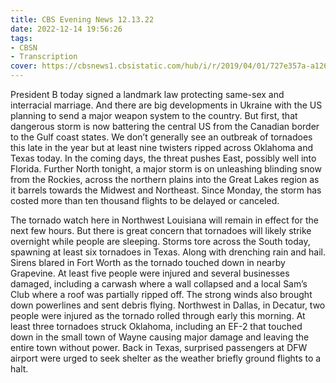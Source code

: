 ```yaml
---
title: CBS Evening News 12.13.22
date: 2022-12-14 19:56:26
tags:
- CBSN
- Transcription
cover: https://cbsnews1.cbsistatic.com/hub/i/r/2019/04/01/727e357a-a126-4138-a2c5-4d3222669d57/thumbnail/640x360/3ff2761028dc5c65cc4f07acd54bcd5c/cbsn2-logo-1920x1080.jpg
---
```

President B today signed a landmark law protecting same-sex and interracial marriage. And there are big developments in Ukraine with the US planning to send a major weapon system to the country. But first, that dangerous storm is now battering the central US from the Canadian border to the Gulf coast states. We don’t generally see an outbreak of tornadoes this late in the year but at least nine twisters ripped across Oklahoma and Texas today. In the coming days, the threat pushes East, possibly well into Florida. Further North tonight, a major storm is on unleashing blinding snow from the Rockies, across the northern plains into the Great Lakes region as it barrels towards the Midwest and Northeast. Since Monday, the storm has costed more than ten thousand flights to be delayed or canceled.

The tornado watch here in Northwest Louisiana will remain in effect for the next few hours. But there is great concern that tornadoes will likely strike overnight while people are sleeping. Storms tore across the South today, spawning at least six tornadoes in Texas. Along with drenching rain and hail. Sirens blared in Fort Worth as the tornado touched down in nearby Grapevine. At least five people were injured and several businesses damaged, including a carwash where a wall collapsed and a local Sam’s Club where a roof was partially ripped off. The strong winds also brought down powerlines and sent debris flying. Northwest in Dallas, in Decatur, two people were injured as the tornado rolled through early this morning. At least three tornadoes struck Oklahoma, including an EF-2 that touched down in the small town of Wayne causing major damage and leaving the entire town without power. Back in Texas, surprised passengers at DFW airport were urged to seek shelter as the weather briefly ground flights to a halt.  
